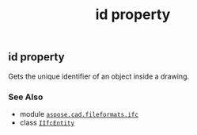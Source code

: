 ﻿---
title: id property
second_title: Aspose.CAD for Python via .NET API References
description: 
type: docs
weight: 50
url: /python-net/aspose.cad.fileformats.ifc/iifcentity/id/
is_root: false
---

## id property


Gets the unique identifier of an object inside a drawing.

### See Also
* module [`aspose.cad.fileformats.ifc`](../../)
* class [`IIfcEntity`](/cad/python-net/aspose.cad.fileformats.ifc/iifcentity)
